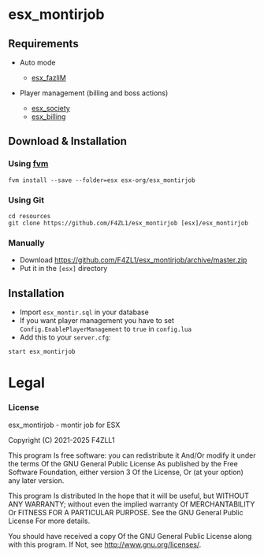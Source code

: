 # esx_montirjob

## Requirements

* Auto mode
  * [esx_fazliM](https://github.com/ESX-Org/esx_society)

* Player management (billing and boss actions)
  * [esx_society](https://github.com/ESX-Org/esx_society)
  * [esx_billing](https://github.com/ESX-Org/esx_billing)

## Download & Installation

### Using [fvm](https://github.com/qlaffont/fvm-installer)
```
fvm install --save --folder=esx esx-org/esx_montirjob
```

### Using Git
```
cd resources
git clone https://github.com/F4ZL1/esx_montirjob [esx]/esx_montirjob
```

### Manually
- Download https://github.com/F4ZL1/esx_montirjob/archive/master.zip
- Put it in the `[esx]` directory

## Installation
- Import `esx_montir.sql` in your database
- If you want player management you have to set `Config.EnablePlayerManagement` to `true` in `config.lua`
- Add this to your `server.cfg`:

```
start esx_montirjob
```

# Legal
### License
esx_montirjob - montir job for ESX

Copyright (C) 2021-2025 F4ZLL1

This program Is free software: you can redistribute it And/Or modify it under the terms Of the GNU General Public License As published by the Free Software Foundation, either version 3 Of the License, Or (at your option) any later version.

This program Is distributed In the hope that it will be useful, but WITHOUT ANY WARRANTY; without even the implied warranty Of MERCHANTABILITY Or FITNESS FOR A PARTICULAR PURPOSE. See the GNU General Public License For more details.

You should have received a copy Of the GNU General Public License along with this program. If Not, see http://www.gnu.org/licenses/.
